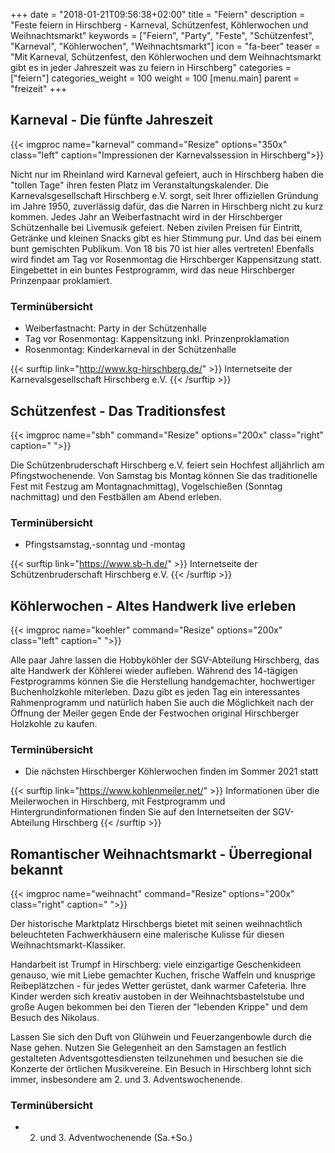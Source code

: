 +++
date = "2018-01-21T09:56:38+02:00"
title = "Feiern"
description = "Feste feiern in Hirschberg - Karneval, Schützenfest, Köhlerwochen und Weihnachtsmarkt"
keywords = ["Feiern", "Party", "Feste", "Schützenfest", "Karneval", "Köhlerwochen", "Weihnachtsmarkt"]
icon = "fa-beer"
teaser = "Mit Karneval, Schützenfest, den Köhlerwochen und dem Weihnachtsmarkt gibt es in jeder Jahreszeit was zu feiern in Hirschberg"
categories = ["feiern"]
categories_weight = 100
weight = 100
[menu.main]
    parent = "freizeit"
+++

## Karneval - Die fünfte Jahreszeit

{{< imgproc name="karneval" command="Resize" options="350x" class="left" caption="Impressionen der Karnevalssession in Hirschberg">}}

Nicht nur im Rheinland wird Karneval gefeiert, auch in Hirschberg haben die "tollen Tage" ihren festen Platz im Veranstaltungskalender. 
Die Karnevalsgesellschaft Hirschberg e.V. sorgt, seit Ihrer offiziellen Gründung im Jahre 1950, zuverlässig dafür, 
das die Narren in Hirschberg nicht zu kurz kommen. Jedes Jahr an Weiberfastnacht wird in der Hirschberger Schützenhalle 
bei Livemusik gefeiert. Neben zivilen Preisen für Eintritt, Getränke und kleinen Snacks gibt es hier Stimmung pur. 
Und das bei einem bunt gemischten Publikum. Von 18 bis 70 ist hier alles vertreten!
Ebenfalls wird findet am Tag vor Rosenmontag die Hirschberger Kappensitzung statt. Eingebettet in ein buntes Festprogramm, 
wird das neue Hirschberger Prinzenpaar proklamiert.

### Terminübersicht

* Weiberfastnacht: Party in der Schützenhalle
* Tag vor Rosenmontag: Kappensitzung inkl. Prinzenproklamation
* Rosenmontag: Kinderkarneval in der Schützenhalle

{{< surftip link="http://www.kg-hirschberg.de/" >}}
 Internetseite der Karnevalsgesellschaft Hirschberg e.V.
{{< /surftip >}}

## Schützenfest - Das Traditionsfest

{{< imgproc name="sbh" command="Resize" options="200x" class="right" caption=" ">}}

Die Schützenbruderschaft Hirschberg e.V. feiert sein Hochfest alljährlich am Pfingstwochenende. 
Von Samstag bis Montag können Sie das traditionelle Fest mit Festzug am Montagnachmittag), Vogelschießen (Sonntag nachmittag) 
und den Festbällen am Abend erleben.
 
### Terminübersicht

 * Pfingstsamstag,-sonntag und -montag

{{< surftip link="https://www.sb-h.de/" >}}
 Internetseite der Schützenbruderschaft Hirschberg e.V.
{{< /surftip >}}

## Köhlerwochen - Altes Handwerk live erleben

{{< imgproc name="koehler" command="Resize" options="200x" class="left" caption=" ">}}

Alle paar Jahre lassen die Hobbyköhler der SGV-Abteilung Hirschberg, das alte Handwerk der Köhlerei wieder aufleben. 
Während des 14-tägigen Festprogramms können Sie die Herstellung handgemachter, hochwertiger Buchenholzkohle miterleben. 
Dazu gibt es jeden Tag ein interessantes Rahmenprogramm und natürlich haben Sie auch die Möglichkeit 
nach der Öffnung der Meiler gegen Ende der Festwochen original	Hirschberger Holzkohle zu kaufen.

### Terminübersicht

* Die nächsten Hirschberger Köhlerwochen finden im Sommer 2021 statt

{{< surftip link="https://www.kohlenmeiler.net/" >}}
 Informationen über die Meilerwochen in Hirschberg, mit Festprogramm und Hintergrundinformationen finden 
 Sie auf den Internetseiten der SGV-Abteilung Hirschberg
{{< /surftip >}}

## Romantischer Weihnachtsmarkt - Überregional bekannt

{{< imgproc name="weihnacht" command="Resize" options="200x" class="right" caption=" ">}}

Der historische Marktplatz Hirschbergs bietet mit seinen weihnachtlich beleuchteten Fachwerkhäusern 
eine malerische Kulisse für diesen Weihnachtsmarkt-Klassiker.

Handarbeit ist Trumpf in Hirschberg: viele einzigartige Geschenkideen genauso, wie mit Liebe gemachter Kuchen, frische
Waffeln und knusprige Reibeplätzchen - für jedes Wetter gerüstet, dank warmer Cafeteria.
Ihre Kinder werden sich kreativ austoben in der Weihnachtsbastelstube und große Augen bekommen bei den Tieren der
"lebenden Krippe" und dem Besuch des Nikolaus.
 
Lassen Sie sich den Duft von Glühwein und Feuerzangenbowle durch die Nase gehen. 
Nutzen Sie Gelegenheit an den Samstagen an festlich gestalteten Adventsgottesdiensten teilzunehmen und besuchen sie die Konzerte 
der örtlichen Musikvereine.
Ein Besuch in Hirschberg lohnt sich immer, insbesondere am 2. und 3. Adventswochenende.

### Terminübersicht

* 2. und 3. Adventwochenende (Sa.+So.)